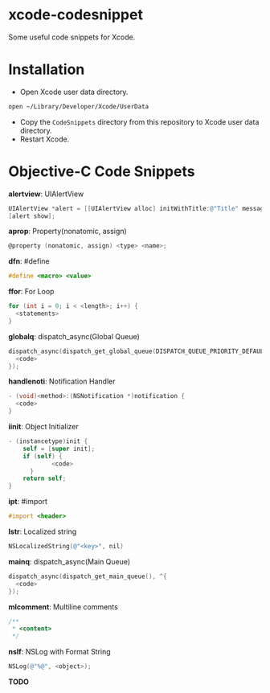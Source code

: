 # xcode-codesnippet
Some useful code snippets for Xcode.

# Installation
* Open Xcode user data directory.
```sh
open ~/Library/Developer/Xcode/UserData
```
* Copy the `CodeSnippets` directory from this repository to Xcode user data directory.
* Restart Xcode.

# Objective-C Code Snippets
**alertview**: UIAlertView
```objective-c
UIAlertView *alert = [[UIAlertView alloc] initWithTitle:@"Title" message:@"<message>" delegate:nil cancelButtonTitle:@"OK" otherButtonTitles:nil, nil];
[alert show];
```

**aprop**: Property(nonatomic, assign)
```objective-c
@property (nonatomic, assign) <type> <name>;
```

**dfn**: #define
```objective-c
#define <macro> <value>
```

**ffor**: For Loop
```objective-c
for (int i = 0; i < <length>; i++) {
  <statements>
}
```

**globalq**: dispatch_async(Global Queue)
```objective-c
dispatch_async(dispatch_get_global_queue(DISPATCH_QUEUE_PRIORITY_DEFAULT, 0), ^{
  <code>
});
```

**handlenoti**: Notification Handler
```objective-c
- (void)<method>:(NSNotification *)notification {
  <code>
}
```

**iinit**: Object Initializer
```objective-c
- (instancetype)init {
    self = [super init];
    if (self) {
		    <code>
	  }
    return self;
}
```

**ipt**: #import
```objective-c
#import <header>
```

**lstr**: Localized string
```objective-c
NSLocalizedString(@"<key>", nil)
```

**mainq**: dispatch_async(Main Queue)
```objective-c
dispatch_async(dispatch_get_main_queue(), ^{
  <code>
});
```

**mlcomment**: Multiline comments
```objective-c
/**
 * <content>
 */
```

**nslf**: NSLog with Format String
```objective-c
NSLog(@"%@", <object>);
```

**TODO**
